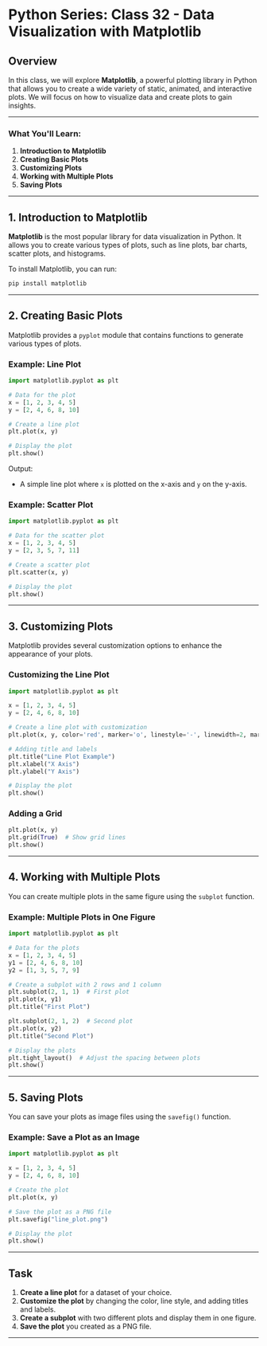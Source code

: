 # Python Series: Class 32 - Data Visualization with Matplotlib

## Overview

In this class, we will explore **Matplotlib**, a powerful plotting library in Python that allows you to create a wide variety of static, animated, and interactive plots. We will focus on how to visualize data and create plots to gain insights.

---

### What You'll Learn:
1. **Introduction to Matplotlib**
2. **Creating Basic Plots**
3. **Customizing Plots**
4. **Working with Multiple Plots**
5. **Saving Plots**

---

## 1. Introduction to Matplotlib

**Matplotlib** is the most popular library for data visualization in Python. It allows you to create various types of plots, such as line plots, bar charts, scatter plots, and histograms.

To install Matplotlib, you can run:

```bash
pip install matplotlib
```

---

## 2. Creating Basic Plots

Matplotlib provides a `pyplot` module that contains functions to generate various types of plots.

### Example: Line Plot

```python
import matplotlib.pyplot as plt

# Data for the plot
x = [1, 2, 3, 4, 5]
y = [2, 4, 6, 8, 10]

# Create a line plot
plt.plot(x, y)

# Display the plot
plt.show()
```

Output:
- A simple line plot where `x` is plotted on the x-axis and `y` on the y-axis.

### Example: Scatter Plot

```python
import matplotlib.pyplot as plt

# Data for the scatter plot
x = [1, 2, 3, 4, 5]
y = [2, 3, 5, 7, 11]

# Create a scatter plot
plt.scatter(x, y)

# Display the plot
plt.show()
```

---

## 3. Customizing Plots

Matplotlib provides several customization options to enhance the appearance of your plots.

### Customizing the Line Plot

```python
import matplotlib.pyplot as plt

x = [1, 2, 3, 4, 5]
y = [2, 4, 6, 8, 10]

# Create a line plot with customization
plt.plot(x, y, color='red', marker='o', linestyle='-', linewidth=2, markersize=8)

# Adding title and labels
plt.title("Line Plot Example")
plt.xlabel("X Axis")
plt.ylabel("Y Axis")

# Display the plot
plt.show()
```

### Adding a Grid

```python
plt.plot(x, y)
plt.grid(True)  # Show grid lines
plt.show()
```

---

## 4. Working with Multiple Plots

You can create multiple plots in the same figure using the `subplot` function.

### Example: Multiple Plots in One Figure

```python
import matplotlib.pyplot as plt

# Data for the plots
x = [1, 2, 3, 4, 5]
y1 = [2, 4, 6, 8, 10]
y2 = [1, 3, 5, 7, 9]

# Create a subplot with 2 rows and 1 column
plt.subplot(2, 1, 1)  # First plot
plt.plot(x, y1)
plt.title("First Plot")

plt.subplot(2, 1, 2)  # Second plot
plt.plot(x, y2)
plt.title("Second Plot")

# Display the plots
plt.tight_layout()  # Adjust the spacing between plots
plt.show()
```

---

## 5. Saving Plots

You can save your plots as image files using the `savefig()` function.

### Example: Save a Plot as an Image

```python
import matplotlib.pyplot as plt

x = [1, 2, 3, 4, 5]
y = [2, 4, 6, 8, 10]

# Create the plot
plt.plot(x, y)

# Save the plot as a PNG file
plt.savefig("line_plot.png")

# Display the plot
plt.show()
```

---

## Task

1. **Create a line plot** for a dataset of your choice.
2. **Customize the plot** by changing the color, line style, and adding titles and labels.
3. **Create a subplot** with two different plots and display them in one figure.
4. **Save the plot** you created as a PNG file.

---